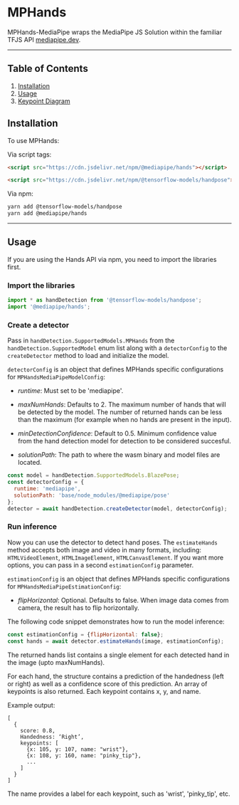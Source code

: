 # MPHands

MPHands-MediaPipe wraps the MediaPipe JS Solution within the familiar
TFJS API [mediapipe.dev](https://mediapipe.dev).

--------------------------------------------------------------------------------

## Table of Contents

1.  [Installation](#installation)
2.  [Usage](#usage)
3.  [Keypoint Diagram](#keypoint-diagram)

## Installation

To use MPHands:

Via script tags:

```html
<script src="https://cdn.jsdelivr.net/npm/@mediapipe/hands"></script>

<script src="https://cdn.jsdelivr.net/npm/@tensorflow-models/handpose"></script>
```

Via npm:

```sh
yarn add @tensorflow-models/handpose
yarn add @mediapipe/hands
```

-----------------------------------------------------------------------
## Usage

If you are using the Hands API via npm, you need to import the libraries first.

### Import the libraries

```javascript
import * as handDetection from '@tensorflow-models/handpose';
import '@mediapipe/hands';
```

### Create a detector
Pass in `handDetection.SupportedModels.MPHands` from the
`handDetection.SupportedModel` enum list along with a `detectorConfig` to the
`createDetector` method to load and initialize the model.

`detectorConfig` is an object that defines MPHands specific configurations for `MPHandsMediaPipeModelConfig`:

*   *runtime*: Must set to be 'mediapipe'.

*   *maxNumHands*: Defaults to 2. The maximum number of hands that will be detected by the model. The number of returned hands can be less than the maximum (for example when no hands are present in the input).

*   *minDetectionConfidence*: Default to 0.5. Minimum confidence value from the hand detection model for detection to be considered succesful.

*   *solutionPath*: The path to where the wasm binary and model files are located.

```javascript
const model = handDetection.SupportedModels.BlazePose;
const detectorConfig = {
  runtime: 'mediapipe',
  solutionPath: 'base/node_modules/@mediapipe/pose'
};
detector = await handDetection.createDetector(model, detectorConfig);
```

### Run inference

Now you can use the detector to detect hand poses. The `estimateHands` method
accepts both image and video in many formats, including:
`HTMLVideoElement`, `HTMLImageElement`, `HTMLCanvasElement`. If you want more
options, you can pass in a second `estimationConfig` parameter.

`estimationConfig` is an object that defines MPHands specific configurations for `MPHandsMediaPipeEstimationConfig`:

*   *flipHorizontal*: Optional. Defaults to false. When image data comes from camera, the result has to flip horizontally.

The following code snippet demonstrates how to run the model inference:

```javascript
const estimationConfig = {flipHorizontal: false};
const hands = await detector.estimateHands(image, estimationConfig);
```

The returned hands list contains a single element for each detected hand in the image (upto maxNumHands).

For each hand, the structure contains a prediction of the handedness (left or right) as well as a confidence score of this prediction. An array of keypoints is also returned.
Each keypoint contains x, y, and name.

Example output:
```
[
  {
    score: 0.8,
    Handedness: ‘Right’,
    keypoints: [
      {x: 105, y: 107, name: "wrist"},
      {x: 108, y: 160, name: "pinky_tip"},
      ...
    ]
  }
]
```
The name provides a label for each keypoint, such as 'wrist', 'pinky_tip', etc.

